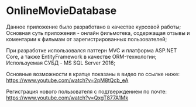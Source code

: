 # OnlineMovieDatabase
Данное приложение было разработано в качестве курсовой работы;
Основная суть приложения - онлайн фильмотека, содержащая отзывы и коментарии к фильмам от зарегистрированных пользователей;

При разработке использовался паттерн MVC и платформа ASP.NET Core, а также EntityFramework в качестве ORM-технологии;
Используемая СУБД - MS SQL Server 2016;

Основные возможности в кратце показаны в видео по ссылке ниже:
https://www.youtube.com/watch?v=2pM8tQcb_eA

Регистрация нового пользователя с подтверждением по почте:
https://www.youtube.com/watch?v=QxgT877A1Mk
